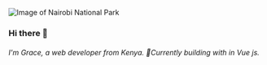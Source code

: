 
![Image of Nairobi National Park](https://res.cloudinary.com/gracem/image/upload/v1596018452/zebra_kd1ifo.jpg)
### Hi there 👋 
###### I'm Grace, a web developer from Kenya. 🔭Currently building with in Vue js.

<!--
**GraceMurigi/GraceMurigi** is a ✨ _special_ ✨ repository because its `README.md` (this file) appears on your GitHub profile.

Here are some ideas to get you started:

- 🔭 I’m currently working on ...
- 🌱 I’m currently learning ...
- 👯 I’m looking to collaborate on ...
- 🤔 I’m looking for help with ...
- 💬 Ask me about ...
- 📫 How to reach me: ...
- 😄 Pronouns: ...
- ⚡ Fun fact: ...
-->

